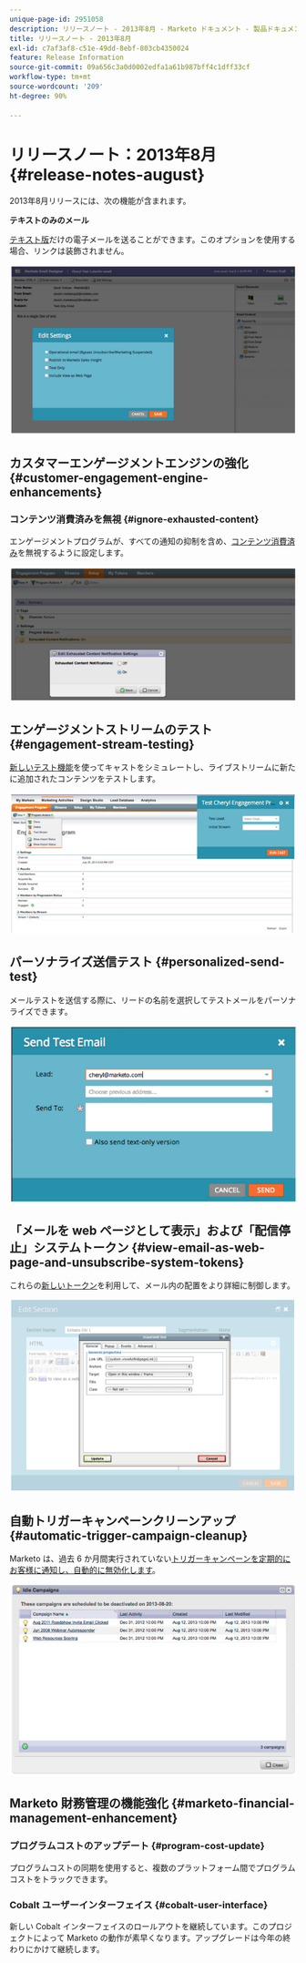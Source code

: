 ```yaml
---
unique-page-id: 2951058
description: リリースノート - 2013年8月 - Marketo ドキュメント - 製品ドキュメント
title: リリースノート - 2013年8月
exl-id: c7af3af8-c51e-49dd-8ebf-803cb4350024
feature: Release Information
source-git-commit: 09a656c3a0d0002edfa1a61b987bff4c1dff33cf
workflow-type: tm+mt
source-wordcount: '209'
ht-degree: 90%

---
```


# リリースノート：2013年8月 {#release-notes-august}

2013年8月リリースには、次の機能が含まれます。

**テキストのみのメール**

[テキスト版](/help/marketo/product-docs/email-marketing/general/creating-an-email/create-a-text-only-email.md)だけの電子メールを送ることができます。このオプションを使用する場合、リンクは装飾されません。

![](assets/image2014-9-22-16-3a34-3a15.png)

## カスタマーエンゲージメントエンジンの強化 {#customer-engagement-engine-enhancements}

### コンテンツ消費済みを無視 {#ignore-exhausted-content}

エンゲージメントプログラムが、すべての通知の抑制を含め、[コンテンツ消費済み](/help/marketo/product-docs/email-marketing/drip-nurturing/using-engagement-programs/disable-and-enable-exhausted-content-notifications.md)を無視するように設定します。

![](assets/image2014-9-22-16-3a34-3a37.png)

## エンゲージメントストリームのテスト {#engagement-stream-testing}

[新しいテスト機能](/help/marketo/product-docs/email-marketing/drip-nurturing/engagement-program-streams/test-an-engagement-stream.md)を使ってキャストをシミュレートし、ライブストリームに新たに追加されたコンテンツをテストします。

![](assets/image2014-9-22-16-3a34-3a56.png)

## パーソナライズ送信テスト {#personalized-send-test}

メールテストを送信する際に、リードの名前を選択してテストメールをパーソナライズできます。

![](assets/image2014-9-22-16-3a35-3a15.png)

## 「メールを web ページとして表示」および「配信停止」システムトークン {#view-email-as-web-page-and-unsubscribe-system-tokens}

これらの[新しいトークン](/help/marketo/product-docs/email-marketing/general/using-tokens/system-tokens-glossary.md)を利用して、メール内の配置をより詳細に制御します。

![](assets/image2014-9-22-16-3a35-3a38.png)

## 自動トリガーキャンペーンクリーンアップ {#automatic-trigger-campaign-cleanup}

Marketo は、過去 6 か月間実行されていない[トリガーキャンペーンを定期的にお客様に通知し、自動的に無効化します](/help/marketo/product-docs/core-marketo-concepts/smart-campaigns/using-smart-campaigns/automatic-trigger-campaign-cleanup.md)。

![](assets/image2014-9-22-16-3a36-3a2.png)

## Marketo 財務管理の機能強化 {#marketo-financial-management-enhancement}

### プログラムコストのアップデート  {#program-cost-update}

プログラムコストの同期を使用すると、複数のプラットフォーム間でプログラムコストをトラックできます。

### Cobalt ユーザーインターフェイス {#cobalt-user-interface}

新しい Cobalt インターフェイスのロールアウトを継続しています。このプロジェクトによって Marketo の動作が素早くなります。アップグレードは今年の終わりにかけて継続します。
